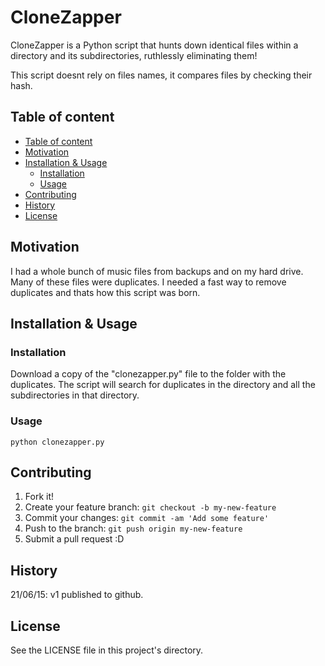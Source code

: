 # CloneZapper
CloneZapper is a Python script that hunts down identical files within a directory and its subdirectories, ruthlessly eliminating them! 

This script doesnt rely on files names, it compares files by checking their hash.

## Table of content
- [Table of content](#table-of-content)
- [Motivation](#motivation)
- [Installation \& Usage](#installation--usage)
    - [Installation](#installation)
    - [Usage](#usage)
- [Contributing](#contributing)
- [History](#history)
- [License](#license)

## Motivation
I had a whole bunch of music files from backups and on my hard drive. Many of these files were duplicates. I needed a fast way to remove duplicates and thats how this script was born.

## Installation & Usage

### Installation
Download a copy of the "clonezapper.py" file to the folder with the duplicates. The script will search for duplicates in the directory and all the subdirectories in that directory.

### Usage
```
python clonezapper.py
```

## Contributing
1. Fork it!
2. Create your feature branch: `git checkout -b my-new-feature`
3. Commit your changes: `git commit -am 'Add some feature'`
4. Push to the branch: `git push origin my-new-feature`
5. Submit a pull request :D

## History
21/06/15: v1 published to github.

## License
See the LICENSE file in this project's directory.
